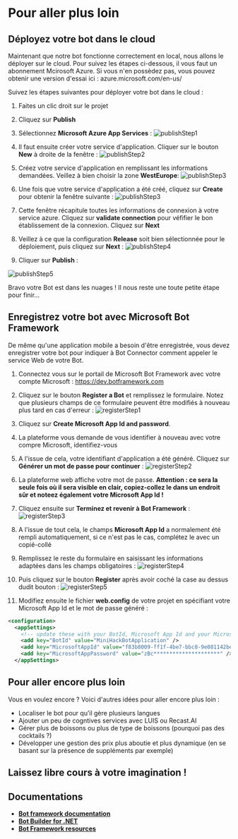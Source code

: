 # Pour aller plus loin

## Déployez votre bot dans le cloud

Maintenant que notre bot fonctionne correctement en local, nous allons le déployer sur le cloud. Pour suivez les étapes ci-dessous, il vous faut un abonnement Mcirosoft Azure. Si vous n'en possèdez pas, vous pouvez obtenir une version d'essai ici : azure.microsoft.com/en-us/

Suivez les étapes suivantes pour déployer votre bot dans le cloud :

1. Faites un clic droit sur le projet
2. Cliquez sur **Publish**
3. Sélectionnez **Microsoft Azure App Services** : 
![publishStep1](https://github.com/EdwigeSeminara/Mini-Hacks/blob/master/BotFramework/README_files/publishbot_step1.png)

4. Il faut ensuite créer votre service d'application. Cliquer sur le bouton **New** à droite de la fenêtre : 
![publishStep2](https://github.com/EdwigeSeminara/Mini-Hacks/blob/master/BotFramework/README_files/publishbot_step2.PNG)

5. Créez votre service d'application en remplissant les informations demandées. Veillez à bien choisir la zone **WestEurope**: 
![publishStep3](https://github.com/EdwigeSeminara/Mini-Hacks/blob/master/BotFramework/README_files/publishbot_step3.PNG)

6. Une fois que votre service d'application a été créé, cliquez sur **Create** pour obtenir la fenêtre suivante :
![publishStep3](https://github.com/EdwigeSeminara/Mini-Hacks/blob/master/BotFramework/README_files/publishbot_step4.PNG)

7. Cette fenêtre récapitule toutes les informations de connexion à votre service azure. Cliquez sur **validate connection** pour véfifier le bon établissement de la connexion. Cliquez sur **Next**
8. Veillez à ce que la configuration **Release** soit bien sélectionnée pour le déploiement, puis cliquez sur **Next** : 
![publishStep4](https://github.com/EdwigeSeminara/Mini-Hacks/blob/master/BotFramework/README_files/publishbot_step5.PNG)

9. Cliquer sur **Publish** : 

![publishStep5](https://github.com/EdwigeSeminara/Mini-Hacks/blob/master/BotFramework/README_files/publishbot_step6.PNG)

Bravo votre Bot est dans les nuages ! Il nous reste une toute petite étape pour finir...

## Enregistrez votre bot avec Microsoft Bot Framework

De même qu'une application mobile a besoin d'être enregistrée, vous devez enregistrer votre bot pour indiquer à Bot Connector comment appeler le service Web de votre Bot.

1. Connectez vous sur le portail de Microsoft Bot Framework avec votre compte Microsoft : https://dev.botframework.com 
2. Cliquez sur le bouton **Register a Bot** et remplissez le formulaire. Notez que plusieurs champs de ce formulaire peuvent être modifiés à nouveau plus tard en cas d'erreur : 
![registerStep1](https://github.com/EdwigeSeminara/Mini-Hacks/blob/master/BotFramework/README_files/registerbot_step1.PNG)

3. Cliquez sur **Create Microsoft App Id and password**. 
4. La plateforme vous demande de vous identifier à nouveau avec votre compre Microsoft, identifiez-vous
5. A l'issue de cela, votre identifiant d'application a été généré. Cliquez sur **Générer un mot de passe pour continuer** : 
![registerStep2](https://github.com/EdwigeSeminara/Mini-Hacks/blob/master/BotFramework/README_files/registerbot_step1bis.PNG)

6. La plateforme web affiche votre mot de passe. **Attention : ce sera la seule fois où il sera visible en clair, copiez-collez le dans un endroit sûr et noteez également votre Microsoft App Id !**
7. Cliquez ensuite sur **Terminez et revenir à Bot Framework** : 
![registerStep3](https://github.com/EdwigeSeminara/Mini-Hacks/blob/master/BotFramework/README_files/registerbot_step1ter.PNG)

8. A l'issue de tout cela, le champs **Microsoft App Id** a normalement été rempli automatiquement, si ce n'est pas le cas, complétez le avec un copié-collé
9. Remplissez le reste du formulaire en saisissant les informations adaptées dans les champs obligatoires : 
![registerStep4](https://github.com/EdwigeSeminara/Mini-Hacks/blob/master/BotFramework/README_files/registerbot_step2.PNG)

10. Puis cliquez sur le bouton **Register** après avoir coché la case au dessus dudit bouton : 
![registerStep5](https://github.com/EdwigeSeminara/Mini-Hacks/blob/master/BotFramework/README_files/registerbot_step3.PNG)

11. Modifiez ensuite le fichier **web.config** de votre projet en spécifiant votre Microsoft App Id et le mot de passe généré : 
```xml
<configuration>
  <appSettings>
    <!-- update these with your BotId, Microsoft App Id and your Microsoft App Password-->
    <add key="BotId" value="MiniHackBotApplication" />
    <add key="MicrosoftAppId" value="f83b8009-ff1f-4be7-bbc8-9e081142bed5" />
    <add key="MicrosoftAppPassword" value="zBc*********************" />
  </appSettings>
```

## Pour aller encore plus loin

Vous en voulez encore ? Voici d'autres idées pour aller encore plus loin : 

* Localiser le bot pour qu’il gère plusieurs langues
* Ajouter un peu de cogntives services avec LUIS ou Recast.AI
* Gérer plus de boissons ou plus de type de boissons (pourquoi pas des cocktails ?)
* Développer une gestion des prix plus aboutie et plus dynamique (en se basant sur la présence de suppléments par exemple)

## Laissez libre cours à votre imagination !


## Documentations

* **[Bot framework documentation](https://docs.botframework.com/en-us/)**
* **[Bot Builder for .NET](https://download.botframework.com/bf-v3/tools/emulator/publish.htm)**
* **[Bot Framework resources](https://docs.botframework.com/en-us/tools/bot-framework-emulator/#navtitle)**

